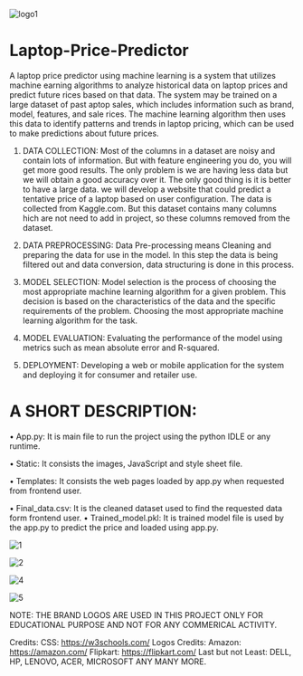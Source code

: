 ![logo1](https://user-images.githubusercontent.com/56357173/213859411-2e355957-a080-47e2-9db6-f97efe43070b.png)

# Laptop-Price-Predictor

A laptop price predictor using machine learning is a system that utilizes machine earning algorithms to analyze historical data on laptop prices and predict future rices based on that data. The system may be trained on a large dataset of past aptop sales, which includes information such as brand, model, features, and sale rices. The machine learning algorithm then uses this data to identify patterns and
trends in laptop pricing, which can be used to make predictions about future prices.

1. DATA COLLECTION: 
Most of the columns in a dataset are noisy and contain lots of information. But with feature engineering you do, you will get more good results. The only problem is we are having less data but we will obtain a good accuracy over it. The only good thing is it is better to have a large data. we will develop a website that could predict a tentative price of a laptop based on user configuration. The data is collected from Kaggle.com. But this dataset contains many columns hich are not need to add in project, so these columns removed from the dataset.

2. DATA PREPROCESSING:
Data Pre-processing means Cleaning and preparing the data for use in the model.
In this step the data is being filtered out and data conversion, data structuring is done in this process.

3. MODEL SELECTION:
Model selection is the process of choosing the most appropriate machine learning algorithm for a given problem. This decision is based on the characteristics of the data and the specific requirements of the problem.
Choosing the most appropriate machine learning algorithm for the task.

4. MODEL EVALUATION:
Evaluating the performance of the model using metrics such as mean absolute error and R-squared.

5. DEPLOYMENT:
Developing a web or mobile application for the system and deploying it for consumer and retailer use.

# A SHORT DESCRIPTION:
• App.py:
It is main file to run the project using the python IDLE or any runtime.

• Static:
It consists the images, JavaScript and style sheet file.

• Templates:
It consists the web pages loaded by app.py when requested from frontend user.

• Final_data.csv:
It is the cleaned dataset used to find the requested data form frontend user.
• Trained_model.pkl:
It is trained model file is used by the app.py to predict the price and loaded
using app.py.

![1](https://user-images.githubusercontent.com/56357173/213859374-802bf01c-7bc9-4217-88a6-e7ac12a873a5.png)

![2](https://user-images.githubusercontent.com/56357173/213859377-974b3082-8fc8-432d-9c72-11dc1d92c478.png)

![4](https://user-images.githubusercontent.com/56357173/213859381-38e09952-fa61-444d-b65f-d1ee6d9929aa.png)

![5](https://user-images.githubusercontent.com/56357173/213859383-de1092f0-9ee4-4bfc-ae9f-19c13249ac22.png)

NOTE: THE BRAND LOGOS ARE USED IN THIS PROJECT ONLY FOR EDUCATIONAL PURPOSE AND NOT FOR ANY COMMERICAL ACTIVITY.

Credits:
CSS: https://w3schools.com/
Logos Credits:
Amazon: https://amazon.com/
Flipkart: https://flipkart.com/
Last but not Least:
DELL, HP, LENOVO, ACER, MICROSOFT ANY MANY MORE. 
